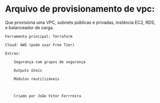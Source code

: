 # Arquivo de provisionamento de vpc: 

Que provisiona uma VPC, subnets públicas e privadas, instância EC2, RDS, e balanceador de carga.

    Ferramenta principal: Terraform

    Cloud: AWS (pode usar Free Tier)

    Extras:

        Segurança com grupos de segurança

        Outputs úteis

        Módulos reutilizáveis



        Criado por João Vitor Ferrreira

